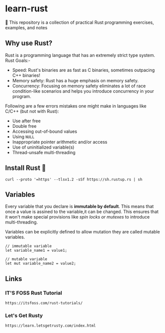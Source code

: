 # learn-rust
🦀 This repository is a collection of practical Rust programming exercises, examples, and notes

## Why use Rust?
Rust is a programming language that has an extremely strict type system.
Rust Goals:-
- Speed: Rust's binaries are as fast as C binaries, sometimes outpacing C++ binaries!
- Memory safety: Rust has a huge emphasis on memory safety.
- Concurrency: Focusing on memory safety eliminates a lot of race condition-like scenarios and helps you introduce concurrency in your program.

Following are a few errors mistakes one might make in languages like C/C++ (but not with Rust):

- Use after free
- Double free
- Accessing out-of-bound values
- Using ```NULL```
- Inappropriate pointer arithmetic and/or access
- Use of uninitialized variable(s)
- Thread-unsafe multi-threading

## Install Rust 🦀
```
curl --proto '=https' --tlsv1.2 -sSf https://sh.rustup.rs | sh
```

## Variables
Every variable that you declare is **immutable by default**. This means that once a value is assined to the variable,it can be changed. This ensures that it won't make special provisions like *spin locks or mutexes* to introduce multi-threading.

Variables can be explicitly defined to allow mutation they are called mutable variables.

```
// immutable variable
let variable_name1 = value1;

// mutable variable
let mut variable_name2 = value2;
```

## Links

### IT'S FOSS Rust Tutorial 

```
https://itsfoss.com/rust-tutorials/
```

### Let's Get Rusty
```
https://learn.letsgetrusty.com/index.html
```

